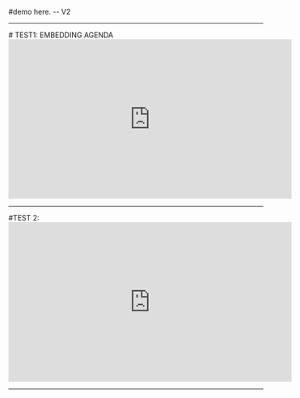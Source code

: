 #demo here. -- V2
<hr>
# TEST1:  EMBEDDING AGENDA

<iframe width="560" height="315" src="https://www.sdsc.edu/~mthomas/demo_agenda/" frameborder="0" allowfullscreen> </iframe>

<hr>
#TEST 2:
<iframe width="560" height="315" src="https://www.youtube.com/embed/Onv9nhPIBp0" frameborder="0" allowfullscreen> </iframe>
<HR>
